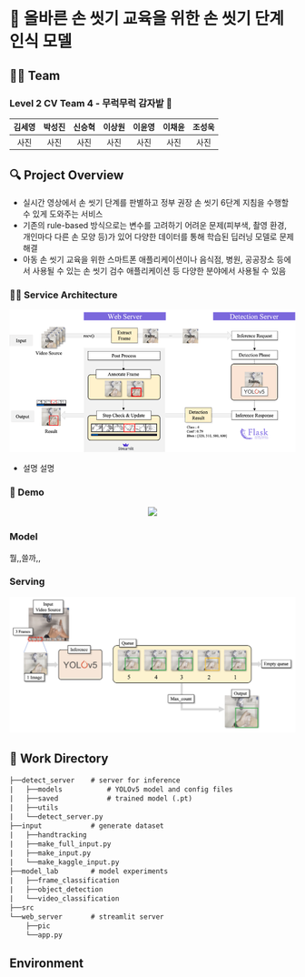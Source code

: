 # 🧼 올바른 손 씻기 교육을 위한 손 씻기 단계 인식 모델

## 👨‍🌾 Team

### Level 2 CV Team 4 - 무럭무럭 감자밭 🥔
|김세영|박성진|신승혁|이상원|이윤영|이채윤|조성욱|
|:-:|:-:|:-:|:-:|:-:|:-:|:-:|
|사진|사진|사진|사진|사진|사진|사진|

## 🔍 Project Overview

- 실시간 영상에서 손 씻기 단계를 판별하고 정부 권장 손 씻기 6단계 지침을 수행할 수 있게 도와주는 서비스
- 기존의 rule-based 방식으로는 변수를 고려하기 어려운 문제(피부색, 촬영 환경, 개인마다 다른 손 모양 등)가 있어 다양한 데이터를 통해 학습된 딥러닝 모델로 문제 해결
- 아동 손 씻기 교육을 위한 스마트폰 애플리케이션이나 음식점, 병원, 공공장소 등에서 사용될 수 있는 손 씻기 검수 애플리케이션 등 다양한 분야에서 사용될 수 있음

### 🧑‍🔧 Service Architecture

<p align="center">
    <img src="src/service_architecture.png">
</p>

- 설명 설명

### 👀 Demo

<p align="center">
    <img src="src/demo.gif">
</p>

### Model

뭘,,쓸까,,

### Serving

<p align="center">
    <img src="src/input_output.png">
</p>

## 🤝 Work Directory
```
├──detect_server    # server for inference
|   ├──models           # YOLOv5 model and config files
|   ├──saved            # trained model (.pt)
|   ├──utils
|   └──detect_server.py
├──input            # generate dataset
|   ├──handtracking
|   ├──make_full_input.py
|   ├──make_input.py
|   └──make_kaggle_input.py
├──model_lab        # model experiments
|   ├──frame_classification
|   ├──object_detection
|   └──video_classification
├──src
└──web_server       # streamlit server
    ├──pic
    └──app.py
```

## Environment


